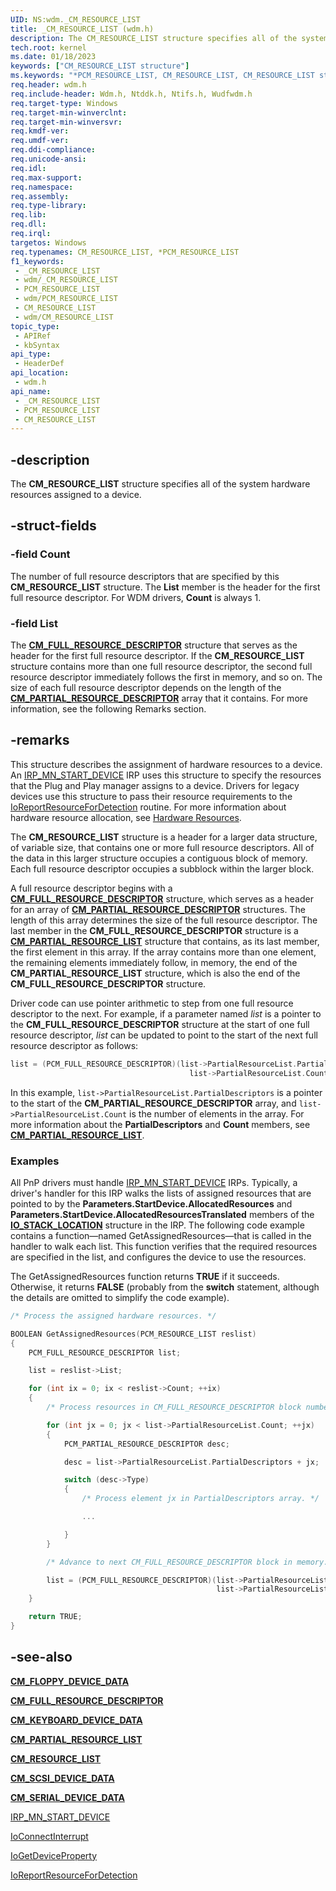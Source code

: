 ```yaml
---
UID: NS:wdm._CM_RESOURCE_LIST
title: _CM_RESOURCE_LIST (wdm.h)
description: The CM_RESOURCE_LIST structure specifies all of the system hardware resources assigned to a device.
tech.root: kernel
ms.date: 01/18/2023
keywords: ["CM_RESOURCE_LIST structure"]
ms.keywords: "*PCM_RESOURCE_LIST, CM_RESOURCE_LIST, CM_RESOURCE_LIST structure [Kernel-Mode Driver Architecture], PCM_RESOURCE_LIST, PCM_RESOURCE_LIST structure pointer [Kernel-Mode Driver Architecture], _CM_RESOURCE_LIST, kernel.cm_resource_list, kstruct_a_29dadb2f-b0d2-41a4-b17e-f69c12b6def6.xml, wdm/CM_RESOURCE_LIST, wdm/PCM_RESOURCE_LIST"
req.header: wdm.h
req.include-header: Wdm.h, Ntddk.h, Ntifs.h, Wudfwdm.h
req.target-type: Windows
req.target-min-winverclnt: 
req.target-min-winversvr: 
req.kmdf-ver: 
req.umdf-ver: 
req.ddi-compliance: 
req.unicode-ansi: 
req.idl: 
req.max-support: 
req.namespace: 
req.assembly: 
req.type-library: 
req.lib: 
req.dll: 
req.irql: 
targetos: Windows
req.typenames: CM_RESOURCE_LIST, *PCM_RESOURCE_LIST
f1_keywords:
 - _CM_RESOURCE_LIST
 - wdm/_CM_RESOURCE_LIST
 - PCM_RESOURCE_LIST
 - wdm/PCM_RESOURCE_LIST
 - CM_RESOURCE_LIST
 - wdm/CM_RESOURCE_LIST
topic_type:
 - APIRef
 - kbSyntax
api_type:
 - HeaderDef
api_location:
 - wdm.h
api_name:
 - _CM_RESOURCE_LIST
 - PCM_RESOURCE_LIST
 - CM_RESOURCE_LIST
---
```


## -description

The **CM_RESOURCE_LIST** structure specifies all of the system hardware resources assigned to a device.

## -struct-fields

### -field Count

The number of full resource descriptors that are specified by this **CM_RESOURCE_LIST** structure. The **List** member is the header for the first full resource descriptor. For WDM drivers, **Count** is always 1.

### -field List

The [**CM_FULL_RESOURCE_DESCRIPTOR**](/windows-hardware/drivers/ddi/wdm/ns-wdm-_cm_full_resource_descriptor) structure that serves as the header for the first full resource descriptor. If the **CM_RESOURCE_LIST** structure contains more than one full resource descriptor, the second full resource descriptor immediately follows the first in memory, and so on. The size of each full resource descriptor depends on the length of the [**CM_PARTIAL_RESOURCE_DESCRIPTOR**](/windows-hardware/drivers/ddi/wdm/ns-wdm-_cm_partial_resource_descriptor) array that it contains. For more information, see the following Remarks section.

## -remarks

This structure describes the assignment of hardware resources to a device. An [IRP_MN_START_DEVICE](/windows-hardware/drivers/kernel/irp-mn-start-device) IRP uses this structure to specify the resources that the Plug and Play manager assigns to a device. Drivers for legacy devices use this structure to pass their resource requirements to the [IoReportResourceForDetection](/windows-hardware/drivers/ddi/ntddk/nf-ntddk-ioreportresourcefordetection) routine. For more information about hardware resource allocation, see [Hardware Resources](/windows-hardware/drivers/kernel/hardware-resources).

The **CM_RESOURCE_LIST** structure is a header for a larger data structure, of variable size, that contains one or more full resource descriptors. All of the data in this larger structure occupies a contiguous block of memory. Each full resource descriptor occupies a subblock within the larger block.

A full resource descriptor begins with a [**CM_FULL_RESOURCE_DESCRIPTOR**](/windows-hardware/drivers/ddi/wdm/ns-wdm-_cm_full_resource_descriptor) structure, which serves as a header for an array of [**CM_PARTIAL_RESOURCE_DESCRIPTOR**](/windows-hardware/drivers/ddi/wdm/ns-wdm-_cm_partial_resource_descriptor) structures. The length of this array determines the size of the full resource descriptor. The last member in the **CM_FULL_RESOURCE_DESCRIPTOR** structure is a [**CM_PARTIAL_RESOURCE_LIST**](/windows-hardware/drivers/ddi/wdm/ns-wdm-_cm_partial_resource_list) structure that contains, as its last member, the first element in this array. If the array contains more than one element, the remaining elements immediately follow, in memory, the end of the **CM_PARTIAL_RESOURCE_LIST** structure, which is also the end of the **CM_FULL_RESOURCE_DESCRIPTOR** structure.

Driver code can use pointer arithmetic to step from one full resource descriptor to the next. For example, if a parameter named *list* is a pointer to the **CM_FULL_RESOURCE_DESCRIPTOR** structure at the start of one full resource descriptor, *list* can be updated to point to the start of the next full resource descriptor as follows:

```cpp
list = (PCM_FULL_RESOURCE_DESCRIPTOR)(list->PartialResourceList.PartialDescriptors +
                                        list->PartialResourceList.Count);
```

In this example, `list->PartialResourceList.PartialDescriptors` is a pointer to the start of the **CM_PARTIAL_RESOURCE_DESCRIPTOR** array, and `list->PartialResourceList.Count` is the number of elements in the array. For more information about the **PartialDescriptors** and **Count** members, see [**CM_PARTIAL_RESOURCE_LIST**](/windows-hardware/drivers/ddi/wdm/ns-wdm-_cm_partial_resource_list).

### Examples

All PnP drivers must handle [IRP_MN_START_DEVICE](/windows-hardware/drivers/kernel/irp-mn-start-device) IRPs. Typically, a driver's handler for this IRP walks the lists of assigned resources that are pointed to by the **Parameters.StartDevice.AllocatedResources** and **Parameters.StartDevice.AllocatedResourcesTranslated** members of the [**IO_STACK_LOCATION**](/windows-hardware/drivers/ddi/wdm/ns-wdm-_io_stack_location) structure in the IRP. The following code example contains a function—named GetAssignedResources—that is called in the handler to walk each list. This function verifies that the required resources are specified in the list, and configures the device to use the resources.

The GetAssignedResources function returns **TRUE** if it succeeds. Otherwise, it returns **FALSE** (probably from the **switch** statement, although the details are omitted to simplify the code example).

```cpp
/* Process the assigned hardware resources. */

BOOLEAN GetAssignedResources(PCM_RESOURCE_LIST reslist)
{
    PCM_FULL_RESOURCE_DESCRIPTOR list;

    list = reslist->List;

    for (int ix = 0; ix < reslist->Count; ++ix)
    {
        /* Process resources in CM_FULL_RESOURCE_DESCRIPTOR block number ix. */

        for (int jx = 0; jx < list->PartialResourceList.Count; ++jx)
        {
            PCM_PARTIAL_RESOURCE_DESCRIPTOR desc;

            desc = list->PartialResourceList.PartialDescriptors + jx;

            switch (desc->Type)
            {
                /* Process element jx in PartialDescriptors array. */

                ...

            }
        }

        /* Advance to next CM_FULL_RESOURCE_DESCRIPTOR block in memory. */

        list = (PCM_FULL_RESOURCE_DESCRIPTOR)(list->PartialResourceList.PartialDescriptors + 
                                              list->PartialResourceList.Count);
    }

    return TRUE;
}
```

## -see-also

[**CM_FLOPPY_DEVICE_DATA**](/windows-hardware/drivers/ddi/wdm/ns-wdm-_cm_floppy_device_data)

[**CM_FULL_RESOURCE_DESCRIPTOR**](/windows-hardware/drivers/ddi/wdm/ns-wdm-_cm_full_resource_descriptor)

[**CM_KEYBOARD_DEVICE_DATA**](/windows-hardware/drivers/ddi/wdm/ns-wdm-_cm_keyboard_device_data)

[**CM_PARTIAL_RESOURCE_LIST**](/windows-hardware/drivers/ddi/wdm/ns-wdm-_cm_partial_resource_list)

[**CM_RESOURCE_LIST**](/windows-hardware/drivers/ddi/wdm/ns-wdm-_cm_resource_list)

[**CM_SCSI_DEVICE_DATA**](/windows-hardware/drivers/ddi/wdm/ns-wdm-_cm_scsi_device_data)

[**CM_SERIAL_DEVICE_DATA**](/windows-hardware/drivers/ddi/wdm/ns-wdm-_cm_serial_device_data)

[IRP_MN_START_DEVICE](/windows-hardware/drivers/kernel/irp-mn-start-device)

[IoConnectInterrupt](/windows-hardware/drivers/ddi/wdm/nf-wdm-ioconnectinterrupt)

[IoGetDeviceProperty](/windows-hardware/drivers/ddi/wdm/nf-wdm-iogetdeviceproperty)

[IoReportResourceForDetection](/windows-hardware/drivers/ddi/ntddk/nf-ntddk-ioreportresourcefordetection)
